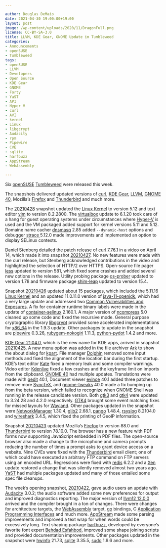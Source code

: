 ```yaml
---

author: Douglas DeMaio
date: 2021-04-30 19:00:00+19:00
layout: post
image: /wp-content/uploads/2020/11/DragonFull.png
license: CC-BY-SA-3.0
title: LLVM, KDE Gear, GNOME Update in Tumbleweed
categories:
- Announcements
- openSUSE
- Tumbleweed
tags:
- openSUSE
- LLVM
- Developers
- Open Source
- KDE Gear
- GNOME
- Forty
- YaST
- API
- Hyper V
- curl
- AVI
- kernel
- Linux
- libgcrypt
- Audacity
- rpm
- Pipewire
- CVE
- sqlite
- harfbuzz
- AppStream
- WebAssembly

---
```


Six [openSUSE](https://get.opensuse.org/) [Tumbleweed](https://get.opensuse.org/tumbleweed/) were released this week.

The snapshots delivered updated versions of [curl](https://curl.se/), [KDE Gear](https://apps.kde.org/), [LLVM](https://llvm.org/), [GNOME 40](https://forty.gnome.org/), Mozilla’s [Firefox](https://www.mozilla.org) and [Thunderbird](https://www.thunderbird.net) and much more.

The [20210428](https://lists.opensuse.org/archives/list/factory@lists.opensuse.org/thread/QIPXE4EQCQTERY3PDRMRYRLW7AEE5W2V/) snapshot updated the [Linux Kernel](https://www.kernel.org/) to version 5.12 and text editor [vim](https://www.vim.org/) to version 8.2.2800. The [virtualbox](https://www.virtualbox.org/) update to 6.1.20 took care of a hang for guest operating systems under circumstances where [Hyper-V](https://en.wikipedia.org/wiki/Hyper-V) is used and the VM packaged added support for kernel versions 5.11 and 5.12. Domaine name cacher [dnsmasq](https://thekelleys.org.uk/dnsmasq/doc.html) 2.85 added `--dynamic-host` options and debugger [strace ](https://strace.io/) 5.12.0 made improvements and implemented an option to display SELinux contexts.

Daniel Stenberg detailed the patch release of [curl 7.76.1](https://youtu.be/3Vj4cdzLZx4) in a video on April 14, which made it into snapshot [20210427](https://lists.opensuse.org/archives/list/factory@lists.opensuse.org/thread/ES3BJGXLFL65BXHBRSLS2CJQEWTPLWYE/). No new features were made with the curl release, but Stenberg acknowledged contributions in the video and highlighted the selection of HTTP/2 over HTTPS. Open-source file pager [less](http://www.greenwoodsoftware.com/less/) updated to version 581, which fixed some crashes and added several new options in the release. Utility probing package [os-prober](https://joeyh.name/code/os-prober/) updated to version 1.78 and firmware package [shim-leap](https://github.com/rhboot/shim) updated to version 15.4.

Snapshot [20210426](https://lists.opensuse.org/archives/list/factory@lists.opensuse.org/thread/JN6UAEDOJZCANCKMOBMJXQDCDC6RCUNE/) updated about 15 packages, which included the  5.11.16 [Linux Kernel](https://www.kernel.org/) and an updated 11.0.11.0 version of [java-11-openjdk](https://openjdk.java.net/projects/jdk/11/), which had a very large update and addressed two [Common Vulnerabilities and Exposures](https://en.wikipedia.org/wiki/Common_Vulnerabilities_and_Exposures). A fix for container runtime binary labels were made in the update of [container-selinux](https://github.com/containers/container-selinux) 2.160.1. A major version of [ncompress](https://vapier.github.io/ncompress/) 5.0 cleaned up some code and fixed the recursive mode. General purpose cryptographic library [libgcrypt](https://www.gnupg.org/software/libgcrypt/index.html) provided some accelerated implementations for [x86_64](https://en.wikipedia.org/wiki/X86-64) in the 1.9.3 update. Other packages to update in the snapshot are [pipewire](https://gitlab.freedesktop.org/pipewire/pipewire/-/releases) 0.3.26, [rubygem-nokogiri](https://rubygems.org/gems/nokogiri) 1.11.3, [python-pydot](https://pypi.org/project/pydot/) 1.4.2 and more.

[KDE Gear 21.04.0](https://kde.org/announcements/gear/21.04/), which is the new name for KDE apps, arrived in snapshot [20210425](https://lists.opensuse.org/archives/list/factory@lists.opensuse.org/thread/DKWLMVHPAFGFULOIAXKS3NUEOGKBIZAL/). A new menu option was added in the file archiver [Ark](https://apps.kde.org/ark/) to show the about dialog for [kpart](https://techbase.kde.org/Development/Tutorials/Using_KParts). File manager [Dolphin](https://apps.kde.org/dolphin/) removed some input methods and fixed the alignment of the location bar during the first startup. KDE’s text editor [Kate](https://kate-editor.org/) fixed a memory leak and some compiler warnings. Video editor [Kdenlive](https://kdenlive.org/en/) fixed a few crashes and the keyframe limit on imports from the clipboard. [GNOME 40](https://forty.gnome.org/) had multiple updates. Translations were made with [gedit](https://wiki.gnome.org/Apps/Gedit) 40.1, Document viewer [evince](https://wiki.gnome.org/Apps/Evince/) 40.1 added three patches to remove more [SyncTeX](https://help.gnome.org/users/evince/stable/synctex-compile.html.en), and [gnome-tweaks](https://gitlab.gnome.org/GNOME/gnome-tweaks) 40.0 made a fix bumping up from the beta version, which failed to recognize when GNOME Shell was running in the release candidate version. Both [gtk3](https://www.gtk.org/) and [gtk4](https://www.gtk.org/) were updated to 3.24.28 and 4.2.0 respectively. [GTK4](https://www.gtk.org/) brought some event matching fixes for missed layouts for [Wayland](https://wayland.freedesktop.org/). Other packages updated in the snapshot were [NetworkManager](https://wiki.gnome.org/Projects/NetworkManager) 1.30.4, [glib2](https://wiki.gnome.org/Projects/GLib)  2.68.1, [pango](https://pango.gnome.org/) 1.48.4, [rsyslog](https://www.rsyslog.com/) 8.2104.0 and [wireshark](https://www.wireshark.org) 3.4.5, which fixed the printing of GeoIP information.

Snapshot [20210423](https://lists.opensuse.org/archives/list/factory@lists.opensuse.org/thread/EX2H4OGBPHRV27MINSTGZ5MKFLAMJB7Z/) updated Mozilla’s [Firefox](https://www.mozilla.org) to version 88.0 and [Thunderbird](https://www.thunderbird.net) to version 78.10.0. The browser has a new feature with PDF forms now supporting JavaScript embedded in PDF files. The open-source browser also made a change to the microphone and camera prompts reducing the number of times a prompt asks to grant device access on a website. Nine CVEs were fixed with the [Thunderbird](https://www.thunderbird.net) email client; one of which could have executed an arbitrary FTP command on FTP servers using an encoded URL. Regressions were fixed with [redis](https://redis.io/) 6.2.2 and a [Xen](https://xenproject.org/) update restored a change that was silently removed almost two years ago. [YaST](https://yast.opensuse.org/) had multiple packages updated and many of those entailed some spec file cleanups. 

The week’s opening snapshot, [20210422](https://lists.opensuse.org/archives/list/factory@lists.opensuse.org/thread/AKPMC2NLBFYAOE5WIK2FDSCW654ZPM6W/), gave audio users an update with [Audacity](https://www.audacityteam.org/) 3.0.2; the audio software added some new preferences for output and improved diagnostics reporting. The major version of [llvm12 12.0.0](https://releases.llvm.org/12.0.0/docs/ReleaseNotes.html) arrived and the compiler brought in a ton of changes. There were changes for architecture targets, the [WebAssembly](https://webassembly.org/) target, [go](https://golang.org/) bindings, C [Application Programming Interfaces](https://en.wikipedia.org/wiki/API) and much more. [AppStream](https://github.com/ximion/appstream) made some parsing improvements and improved a text wrap for when words could be excessively long. Text shaping package [harfbuzz](https://github.com/harfbuzz/harfbuzz), developed by everyone’s favorite font expert [Behdad Esfahbod](https://en.wikipedia.org/wiki/Behdad_Esfahbod), improved some shape joining scripts and provided documentation improvements. Other packages updated in the snapshot were [ hwinfo](https://github.com/openSUSE/hwinfo) 21.73, [sqlite](https://www.sqlite.org/index.html) 3.35.5, [sudo](https://www.sudo.ws/) 1.9.6 and more.
